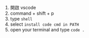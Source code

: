 1. 開啟 vscode
2. command + shift + p
3. type `shell`
4. select `install code cmd in PATH`
5. open your terminal and type `code .`